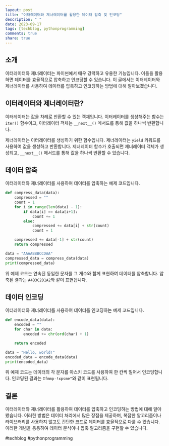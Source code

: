 ```yaml
---
layout: post
title: "이터레이터와 제너레이터를 활용한 데이터 압축 및 인코딩"
description: " "
date: 2023-09-17
tags: [techblog, pythonprogramming]
comments: true
share: true
---
```


## 소개

이터레이터와 제너레이터는 파이썬에서 매우 강력하고 유용한 기능입니다. 이들을 활용하면 데이터를 효율적으로 압축하고 인코딩할 수 있습니다. 이 글에서는 이터레이터와 제너레이터를 사용하여 데이터를 압축하고 인코딩하는 방법에 대해 알아보겠습니다.

## 이터레이터와 제너레이터란?

이터레이터는 값을 차례로 반환할 수 있는 객체입니다. 이터레이터를 생성해주는 함수는 `iter()` 함수이고, 이터레이터 객체는 `__next__()` 메서드를 통해 값을 하나씩 반환합니다.

제너레이터는 이터레이터를 생성하기 위한 함수입니다. 제너레이터는 `yield` 키워드를 사용하여 값을 생성하고 반환합니다. 제너레이터 함수가 호출되면 제너레이터 객체가 생성되고, `__next__()` 메서드를 통해 값을 하나씩 반환할 수 있습니다.

## 데이터 압축

이터레이터와 제너레이터를 사용하여 데이터를 압축하는 예제 코드입니다.

```python
def compress_data(data):
    compressed = ""
    count = 1
    for i in range(len(data) - 1):
        if data[i] == data[i+1]:
            count += 1
        else:
            compressed += data[i] + str(count)
            count = 1

    compressed += data[-1] + str(count)
    return compressed

data = "AAAABBBCCDAA"
compressed_data = compress_data(data)
print(compressed_data)
```

위 예제 코드는 연속된 동일한 문자를 그 개수와 함께 표현하여 데이터를 압축합니다. 압축된 결과는 `A4B3C2D1A2`와 같이 표현됩니다.

## 데이터 인코딩

이터레이터와 제너레이터를 사용하여 데이터를 인코딩하는 예제 코드입니다.

```python
def encode_data(data):
    encoded = ""
    for char in data:
        encoded += chr(ord(char) + 1)

    return encoded

data = "Hello, world!"
encoded_data = encode_data(data)
print(encoded_data)
```

위 예제 코드는 데이터의 각 문자를 아스키 코드를 사용하여 한 칸씩 밀어서 인코딩합니다. 인코딩된 결과는 `Ifmmp-!xpsme"`와 같이 표현됩니다.

## 결론

이터레이터와 제너레이터를 활용하여 데이터를 압축하고 인코딩하는 방법에 대해 알아봤습니다. 이러한 방법은 데이터 처리에서 많은 장점을 제공하며, 복잡한 알고리즘이나 라이브러리를 사용하지 않고도 간단한 코드로 데이터를 효율적으로 다룰 수 있습니다. 이러한 개념을 응용하여 데이터 분석이나 압축 알고리즘을 구현할 수 있습니다.

#techblog #pythonprogramming